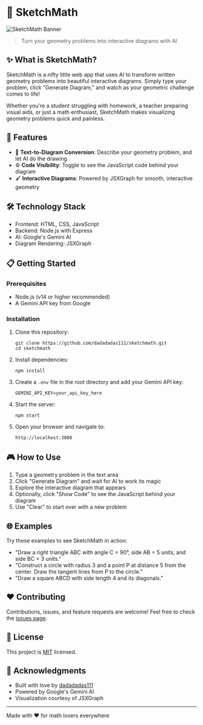 # 🔢 SketchMath

![SketchMath Banner](https://via.placeholder.com/800x200/9370db/ffffff?text=SketchMath)

> Turn your geometry problems into interactive diagrams with AI

## ✨ What is SketchMath?

SketchMath is a nifty little web app that uses AI to transform written geometry problems into beautiful interactive diagrams. Simply type your problem, click "Generate Diagram," and watch as your geometric challenge comes to life!

Whether you're a student struggling with homework, a teacher preparing visual aids, or just a math enthusiast, SketchMath makes visualizing geometry problems quick and painless.

## 🚀 Features

- 💬 **Text-to-Diagram Conversion**: Describe your geometry problem, and let AI do the drawing
- ⚙️ **Code Visibility**: Toggle to see the JavaScript code behind your diagram
- 🖌️ **Interactive Diagrams**: Powered by JSXGraph for smooth, interactive geometry

## 🛠️ Technology Stack

- Frontend: HTML, CSS, JavaScript
- Backend: Node.js with Express
- AI: Google's Gemini AI
- Diagram Rendering: JSXGraph

## 📋 Getting Started

### Prerequisites

- Node.js (v14 or higher recommended)
- A Gemini API key from Google

### Installation

1. Clone this repository:
   ```
   git clone https://github.com/dadadadas111/sketchmath.git
   cd sketchmath
   ```

2. Install dependencies:
   ```
   npm install
   ```

3. Create a `.env` file in the root directory and add your Gemini API key:
   ```
   GEMINI_API_KEY=your_api_key_here
   ```

4. Start the server:
   ```
   npm start
   ```

5. Open your browser and navigate to:
   ```
   http://localhost:3000
   ```

## 🎮 How to Use

1. Type a geometry problem in the text area
2. Click "Generate Diagram" and wait for AI to work its magic
3. Explore the interactive diagram that appears
4. Optionally, click "Show Code" to see the JavaScript behind your diagram
5. Use "Clear" to start over with a new problem

## 🌐 Examples

Try these examples to see SketchMath in action:

- "Draw a right triangle ABC with angle C = 90°, side AB = 5 units, and side BC = 3 units."
- "Construct a circle with radius 3 and a point P at distance 5 from the center. Draw the tangent lines from P to the circle."
- "Draw a square ABCD with side length 4 and its diagonals."

## ❤️ Contributing

Contributions, issues, and feature requests are welcome! Feel free to check the [issues page](https://github.com/dadadadas111/sketchmath/issues).

## 📝 License

This project is [MIT](LICENSE) licensed.

## 🙏 Acknowledgments

- Built with love by [dadadadas111](https://github.com/dadadadas111)
- Powered by Google's Gemini AI
- Visualization courtesy of JSXGraph

---

Made with ❤️ for math lovers everywhere
